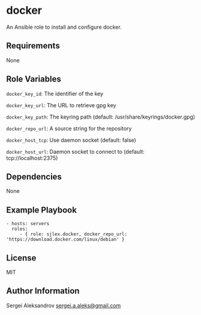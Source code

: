 docker
=========

An Ansible role to install and configure docker.

Requirements
------------

None

Role Variables
--------------

`docker_key_id`: The identifier of the key

`docker_key_url`: The URL to retrieve gpg key

`docker_key_path`: The keyring path (default: /usr/share/keyrings/docker.gpg)

`docker_repo_url`: A source string for the repository

`docker_host_tcp`: Use daemon socket (default: false)

`docker_host_url`: Daemon socket to connect to (default: tcp://localhost:2375)

Dependencies
------------

None

Example Playbook
----------------

    - hosts: servers
      roles:
         - { role: sjlex.docker, docker_repo_url: 'https://download.docker.com/linux/debian' }

License
-------

MIT

Author Information
------------------

Sergei Aleksandrov <sergei.a.aleks@gmail.com>
